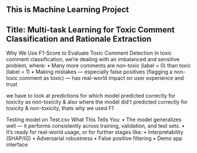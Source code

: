 ## This is Machine Learning Project

## Title: Multi-task Learning for Toxic Comment Classification and Rationale Extraction



Why We Use F1-Score to Evaluate Toxic Comment Detection
In toxic comment classification, we’re dealing with an imbalanced and sensitive problem, where:
	•	Many more comments are non-toxic (label = 0) than toxic (label = 1)
	•	Making mistakes — especially false positives (flagging a non-toxic comment as toxic) — has real-world impact on user experience and trust

we have to look at predictions for which model predicted correctly for toxicity as non-toxicity & also where the model did't predicted correctly for toxicity & non-toxicity, thats why we used F1 





Testing model on Test.csv
What This Tells You:
	•	The model generalizes well — it performs consistently across training, validation, and test sets.
	•	It’s ready for real-world usage, or for further stages like:
	•	Interpretability (SHAP/IG)
	•	Adversarial robustness
	•	False positive filtering
	•	Demo app interface
